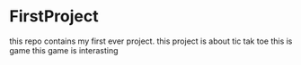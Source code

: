 # FirstProject
this repo contains my first ever project.
this project is about tic tak toe
this is game
this game is interasting